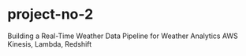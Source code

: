 # project-no-2
Building a Real-Time Weather Data Pipeline for Weather Analytics AWS Kinesis, Lambda, Redshift
